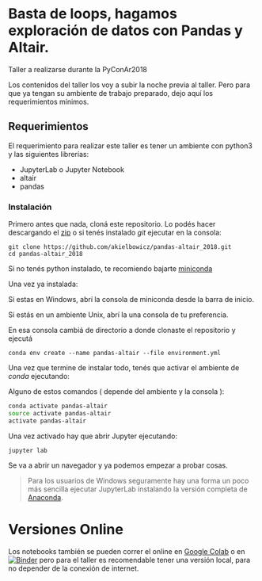 # Basta de loops, hagamos exploración de datos con Pandas y Altair.
Taller a realizarse durante la PyConAr2018


Los contenidos del taller los voy a subir la noche previa al taller.
Pero para que ya tengan su ambiente de trabajo preparado, dejo aquí los requerimientos mínimos.


## Requerimientos

El requerimiento para realizar este taller es tener un ambiente con python3 y las siguientes librerías:

 - JupyterLab o Jupyter Notebook
 - altair
 - pandas


### Instalación

Primero antes que nada, cloná este repositorio. Lo podés hacer descargando el [zip](https://github.com/akielbowicz/pandas-altair_2018/archive/master.zip) o si tenés instalado _git_ ejecutar en la consola:

```
git clone https://github.com/akielbowicz/pandas-altair_2018.git
cd pandas-altair_2018
```

Si no tenés python instalado, te recomiendo bajarte [miniconda](https://conda.io/miniconda.html)

Una vez ya instalada:

Si estas en Windows, abrí la consola de miniconda desde la barra de inicio.

Si estás en un ambiente Unix, abrí la una consola de tu preferencia.
 
En esa consola cambiá de directorio a donde clonaste el repositorio y ejecutá
 
```
conda env create --name pandas-altair --file environment.yml
```

Una vez que termine de instalar todo, tenés que activar el ambiente de _conda_ ejecutando:

Alguno de estos comandos ( depende del ambiente y la consola ):

```bash
conda activate pandas-altair
source activate pandas-altair
activate pandas-altair
```

Una vez activado hay que abrir Jupyter ejecutando:

`jupyter lab`

Se va a abrir un navegador y ya podemos empezar a probar cosas.


> Para los usuarios de Windows seguramente hay una forma un poco más sencilla ejecutar JupyterLab
> instalando la versión completa de [Anaconda](https://conda.io/docs/user-guide/install/windows.html).


# Versiones Online

Los notebooks también se pueden correr el online en [Google Colab](https://colab.research.google.com/github/akielbowicz/pandas-altair_2018/blob/master/notebooks/Indice.ipynb) o en [![Binder](https://mybinder.org/badge_logo.svg)](https://mybinder.org/v2/gh/akielbowicz/pandas-altair_2018/master?filepath=notebooks%2FIndice.ipynb) pero para el taller es recomendable tener una versión local, para no depender de la conexión de internet.
